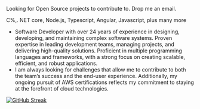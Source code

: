 Looking for Open Source projects to contribute to. Drop me an email. 

C%,. NET core, Node.js, Typescript, Angular, Javascript, plus many more

- Software Developer with over 24 years of experience in designing, developing, and maintaining complex software systems. Proven expertise in leading development teams, managing projects, and delivering high-quality solutions. Proficient in multiple programming languages and frameworks, with a strong focus on creating scalable, efficient, and robust applications.
- I am always looking for challenges that allow me to contribute to both the team’s success and the end-user experience. Additionally, my ongoing pursuit of AWS certifications reflects my commitment to staying at the forefront of cloud technologies.

[![GitHub Streak](https://github-readme-streak-stats.herokuapp.com?user=Dan_613&theme=dark)](https://git.io/streak-stats)
